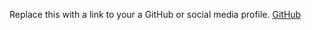 Replace this with a link to your a GitHub or social media profile.
[GitHub](http://github.com/daniagretti/)
